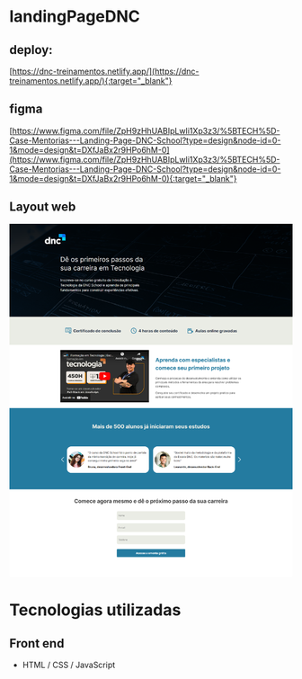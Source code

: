 # landingPageDNC

## deploy:
[https://dnc-treinamentos.netlify.app/](https://dnc-treinamentos.netlify.app/){:target="_blank"}

## figma
[https://www.figma.com/file/ZpH9zHhUABIpLwli1Xp3z3/%5BTECH%5D-Case-Mentorias---Landing-Page-DNC-School?type=design&node-id=0-1&mode=design&t=DXfJaBx2r9HPo6hM-0](https://www.figma.com/file/ZpH9zHhUABIpLwli1Xp3z3/%5BTECH%5D-Case-Mentorias---Landing-Page-DNC-School?type=design&node-id=0-1&mode=design&t=DXfJaBx2r9HPo6hM-0){:target="_blank"}


## Layout web
![Web 1](https://github.com/JeffersonCoder/landingPageDNC/blob/main/assets/img/landingPage.png)

# Tecnologias utilizadas
## Front end
- HTML / CSS / JavaScript 

